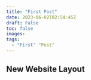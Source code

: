 ```yaml
---
title: "First Post"
date: 2023-06-02T02:54:45Z
draft: False
toc: false
images:
tags:
  - "First" "Post"
---
```


## New Website Layout
